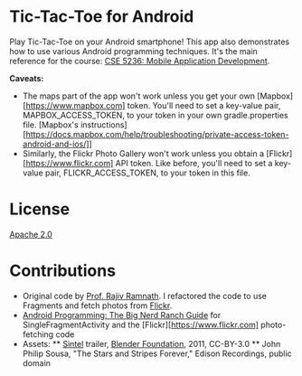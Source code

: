 Tic-Tac-Toe for Android
=======================

Play Tic-Tac-Toe on your Android smartphone! This app also demonstrates how to use various Android
programming techniques. It's the main reference for the course:
[CSE 5236: Mobile Application Development](http://web.cse.ohio-state.edu/~champion/5236).

**Caveats:**
- The maps part of the app won't work unless you get your own [Mapbox][https://www.mapbox.com] token. You'll need to set a key-value pair, MAPBOX_ACCESS_TOKEN, to your token in your own gradle.properties file. [Mapbox's instructions][https://docs.mapbox.com/help/troubleshooting/private-access-token-android-and-ios/]]
- Similarly, the Flickr Photo Gallery won't work unless you obtain a [Flickr][https://www.flickr.com] API token. Like before, you'll need to set a key-value pair, FLICKR_ACCESS_TOKEN, to your token in this file.

License
=======

[Apache 2.0](https://apache.org/licenses/LICENSE-2.0)

Contributions
=============
* Original code by [Prof. Rajiv Ramnath](http://web.cse.ohio-state.edu/~ramnath). I refactored the code to use Fragments and fetch photos from [Flickr](https://www.flicr.com).
* [Android Programming: The Big Nerd Ranch Guide](https://www.bignerdranch.com/books/android-programming/) for SingleFragmentActivity and the [Flickr][https://www.flickr.com] photo-fetching code
* Assets:
** [Sintel](http://www.sintel.org) trailer, [Blender Foundation](http://www.blender.org), 2011, CC-BY-3.0
** John Philip Sousa, "The Stars and Stripes Forever," Edison Recordings, public domain
